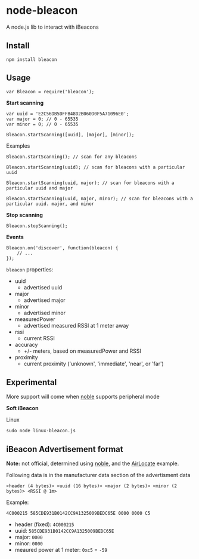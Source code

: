 node-bleacon
============

A node.js lib to interact with iBeacons

Install
-------

    npm install bleacon

Usage
-----

    var Bleacon = require('bleacon');

__Start scanning__

    var uuid = 'E2C56DB5DFFB48D2B060D0F5A71096E0';
    var major = 0; // 0 - 65535
    var minor = 0; // 0 - 65535

    Bleacon.startScanning([uuid], [major], [minor]);

 Examples

    Bleacon.startScanning(); // scan for any bleacons

    Bleacon.startScanning(uuid); // scan for bleacons with a particular uuid

    Bleacon.startScanning(uuid, major); // scan for bleacons with a particular uuid and major

    Bleacon.startScanning(uuid, major, minor); // scan for bleacons with a particular uuid. major, and minor

__Stop scanning__

    Bleacon.stopScanning();

__Events__

    Bleacon.on('discover', function(bleacon) {
        // ...
    });

```bleacon``` properties:
 
 * uuid
   * advertised uuid
 * major
   * advertised major
 * minor
   * advertised minor
 * measuredPower
   * advertised measured RSSI at 1 meter away
 * rssi
   * current RSSI
 * accuracy
   * +/- meters, based on measuredPower and RSSI 
 * proximity
   * current proximity ('unknown', 'immediate', 'near', or 'far')

Experimental
------------

More support will come when [noble](https://github.com/sandeepmistry/noble) supports peripheral mode

__Soft iBeacon__

Linux

    sudo node linux-bleacon.js

iBeacon Advertisement format
----------------------------

__Note:__ not official, determined using [noble](https://github.com/sandeepmistry/noble), and the [AirLocate](http://adcdownload.apple.com/wwdc_2013/wwdc_2013_sample_code/ios_airlocate.zip) example.

Following data is in the manufacturer data section of the advertisment data

    <header (4 bytes)> <uuid (16 bytes)> <major (2 bytes)> <minor (2 bytes)> <RSSI @ 1m>

Example:

    4C000215 585CDE931B0142CC9A1325009BEDC65E 0000 0000 C5

 * header (fixed): ```4C000215```
 * uuid: ```585CDE931B0142CC9A1325009BEDC65E```
 * major: ```0000```
 * minor: ```0000```
 * meaured power at 1 meter: ```0xc5``` = ```-59```
